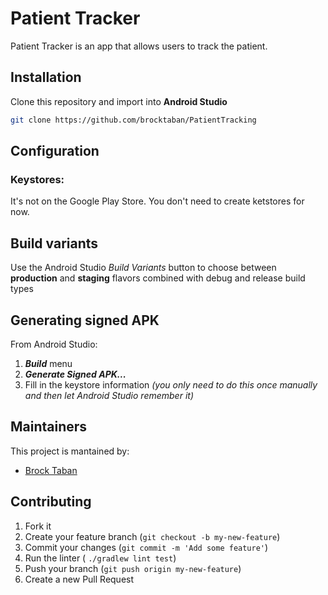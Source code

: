 
# Patient Tracker

Patient Tracker is an app that allows users to track the patient.

## Installation
Clone this repository and import into **Android Studio**
```bash
git clone https://github.com/brocktaban/PatientTracking
```

## Configuration
### Keystores:
It's not on the Google Play Store. You don't need to create ketstores for now.


## Build variants
Use the Android Studio *Build Variants* button to choose between **production** and **staging** flavors combined with debug and release build types


## Generating signed APK
From Android Studio:
1. ***Build*** menu
2. ***Generate Signed APK...***
3. Fill in the keystore information *(you only need to do this once manually and then let Android Studio remember it)*

## Maintainers
This project is mantained by:
* [Brock Taban](https://github.com/brocktaban)


## Contributing

1. Fork it
2. Create your feature branch (`git checkout -b my-new-feature`)
3. Commit your changes (`git commit -m 'Add some feature'`)
4. Run the linter ( `./gradlew lint test`)
5. Push your branch (`git push origin my-new-feature`)
6. Create a new Pull Request
